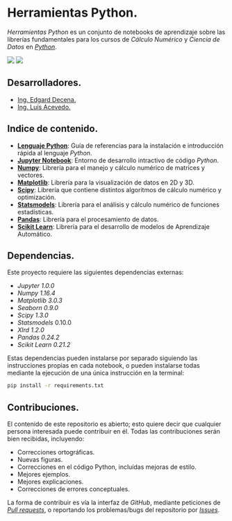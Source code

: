 # Herramientas Python.

*Herramientas Python* es un conjunto de notebooks de aprendizaje sobre las librerías fundamentales para los cursos de *Cálculo Numérico* y *Ciencia de Datos* en [*Python*](https://www.python.org).

<img src="https://img.shields.io/badge/License-MIT-green" /> <img src="https://img.shields.io/badge/Python-3.5-blue" />

## Desarrolladores.

* [Ing. Edgard Decena.](mailto:edecena@gmail.com)
* [Ing. Luís Acevedo.](mailto:laar19@protonmail.com)

## Indice de contenido.

* [**Lenguaje Python**](00_lenguaje_python.ipynb):  Guía de referencias para la instalación e introducción rápida al lenguaje *Python*.
* [**Jupyter Notebook**](01_jupyter_notebook.ipynb): Entorno de desarrollo intractivo de código *Python*.
* [**Numpy**](02_numpy.ipynb): Librería para el manejo y cálculo numérico de matrices y vectores.
* [**Matplotlib**](03_matplotlib.ipynb): Librería para la visualización de datos en 2D y 3D.
* [**Scipy**](04_scipy.ipynb): Librería que contiene distintos algoritmos de cálculo numérico y optimización.
* [**Statsmodels**](05_statsmodels.ipynb): Librería para el análisis y cálculo numérico de funciones estadísticas.
* [**Pandas**](06_pandas.ipynb): Librería para el procesamiento de datos.
* [**Scikit Learn**](07_scikit_learn.ipynb): Librería para el desarrollo de modelos de Aprendizaje Automático.

## Dependencias.

Este proyecto requiere las siguientes dependencias externas:

* *Jupyter 1.0.0*
* *Numpy 1.16.4*
* *Matplotlib 3.0.3*
* *Seaborn 0.9.0*
* *Scipy 1.3.0*
* *Statsmodels* 0.10.0
* *Xlrd 1.2.0*
* *Pandas 0.24.2*
* *Scikit Learn 0.21.2*

Estas dependencias pueden instalarse por separado siguiendo las instrucciones propias en cada notebook, o pueden instalarse todas mediante la ejecución de una única instrucción en la terminal:
```bash
pip install -r requirements.txt
```

## Contribuciones.

El contenido de este repositorio es abierto; esto quiere decir que cualquier persona interesada puede contribuir en él. Todas las contribuciones serán bien recibidas, incluyendo:

* Correcciones ortográficas.
* Nuevas figuras.
* Correcciones en el código Python, incluídas mejoras de estilo.
* Mejores ejemplos.
* Mejores explicaciones. 
* Correcciones de errores conceptuales.

La forma de contribuir es vía la interfaz de *GitHub*, mediante peticiones de [*Pull requests*](https://github.com/ejdecena/herramientas_python/pulls), o reportando los problemas/bugs del repositorio por [*Issues*](https://github.com/ejdecena/herramientas_python/issues).
